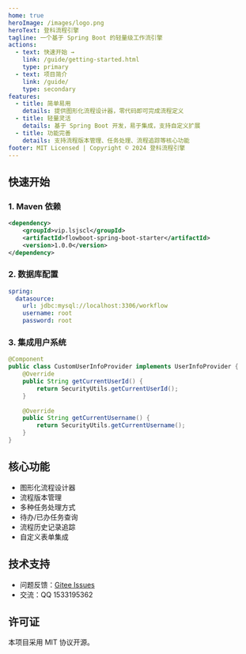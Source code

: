 ```yaml
---
home: true
heroImage: /images/logo.png
heroText: 登科流程引擎
tagline: 一个基于 Spring Boot 的轻量级工作流引擎
actions:
  - text: 快速开始 →
    link: /guide/getting-started.html
    type: primary
  - text: 项目简介
    link: /guide/
    type: secondary
features:
  - title: 简单易用
    details: 提供图形化流程设计器，零代码即可完成流程定义
  - title: 轻量灵活
    details: 基于 Spring Boot 开发，易于集成，支持自定义扩展
  - title: 功能完善
    details: 支持流程版本管理、任务处理、流程追踪等核心功能
footer: MIT Licensed | Copyright © 2024 登科流程引擎
---
```


## 快速开始

### 1. Maven 依赖

```xml
<dependency>
    <groupId>vip.lsjscl</groupId>
    <artifactId>flowboot-spring-boot-starter</artifactId>
    <version>1.0.0</version>
</dependency>
```

### 2. 数据库配置

```yaml
spring:
  datasource:
    url: jdbc:mysql://localhost:3306/workflow
    username: root
    password: root
```

### 3. 集成用户系统

```java
@Component
public class CustomUserInfoProvider implements UserInfoProvider {
    @Override
    public String getCurrentUserId() {
        return SecurityUtils.getCurrentUserId();
    }
    
    @Override
    public String getCurrentUsername() {
        return SecurityUtils.getCurrentUsername();
    }
}
```

## 核心功能

- 图形化流程设计器
- 流程版本管理
- 多种任务处理方式
- 待办/已办任务查询
- 流程历史记录追踪
- 自定义表单集成

## 技术支持

- 问题反馈：[Gitee Issues](https://gitee.com/zhang_xing_ju/dk-workflow/issues)
- 交流：QQ 1533195362

## 许可证

本项目采用 MIT 协议开源。 